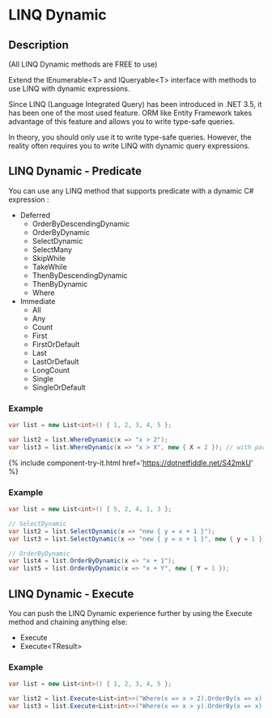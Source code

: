 # LINQ Dynamic

## Description
(All LINQ Dynamic methods are FREE to use)

Extend the IEnumerable&lt;T&gt; and IQueryable&lt;T&gt; interface with methods to use LINQ with dynamic expressions.

Since LINQ (Language Integrated Query) has been introduced in .NET 3.5, it has been one of the most used feature. ORM like Entity Framework takes advantage of this feature and allows you to write type-safe queries.

In theory, you should only use it to write type-safe queries. However, the reality often requires you to write LINQ with dynamic query expressions.

## LINQ Dynamic - Predicate
You can use any LINQ method that supports predicate with a dynamic C# expression :

- Deferred
   - OrderByDescendingDynamic
   - OrderByDynamic
   - SelectDynamic
   - SelectMany
   - SkipWhile
   - TakeWhile 
   - ThenByDescendingDynamic
   - ThenByDynamic
   - Where
- Immediate
   - All
   - Any
   - Count
   - First
   - FirstOrDefault
   - Last
   - LastOrDefault
   - LongCount
   - Single
   - SingleOrDefault

### Example
```csharp
var list = new List<int>() { 1, 2, 3, 4, 5 };

var list2 = list.WhereDynamic(x => "x > 2");
var list3 = list.WhereDynamic(x => "x > X", new { X = 2 }); // with parameter
```
{% include component-try-it.html href='https://dotnetfiddle.net/S42mkU' %}


### Example
```csharp
var list = new List<int>() { 5, 2, 4, 1, 3 };

// SelectDynamic
var list2 = list.SelectDynamic(x => "new { y = x + 1 }");
var list3 = list.SelectDynamic(x => "new { y = x + 1 }", new { y = 1 });

// OrderByDynamic
var list4 = list.OrderByDynamic(x => "x + 1");
var list5 = list.OrderByDynamic(x => "x + Y", new { Y = 1 });
```

## LINQ Dynamic - Execute
You can push the LINQ Dynamic experience further by using the Execute method and chaining anything else:

- Execute
- Execute&lt;TResult&gt;

### Example
```csharp
var list = new List<int>() { 1, 2, 3, 4, 5 };

var list2 = list.Execute<List<int>>("Where(x => x > 2).OrderBy(x => x).ToList()");
var list3 = list.Execute<List<int>>("Where(x => x > y).OrderBy(x => x).ToList()", new { y = 2 });
```
